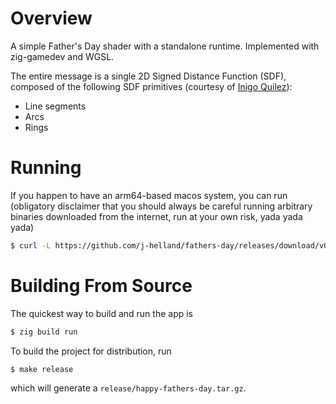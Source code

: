 # Overview

A simple Father's Day shader with a standalone runtime. Implemented with zig-gamedev and WGSL.

The entire message is a single 2D Signed Distance Function (SDF), composed of the following SDF primitives (courtesy of [Inigo Quilez](https://iquilezles.org/articles/distfunctions2d/)):
- Line segments
- Arcs
- Rings

# Running

If you happen to have an arm64-based macos system, you can run (obligatory disclaimer that you should always be careful running arbitrary binaries downloaded from the internet, run at your own risk, yada yada yada)
```bash
$ curl -L https://github.com/j-helland/fathers-day/releases/download/v0.0.0-macos-alpha/happy-fathers-day.tar.gz | tar -xz; ./happy-fathers-day
```

# Building From Source

The quickest way to build and run the app is
```bash
$ zig build run
```

To build the project for distribution, run
```bash
$ make release
```
which will generate a `release/happy-fathers-day.tar.gz`.
